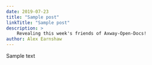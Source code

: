 ```yaml
---
date: 2019-07-23
title: "Sample post"
linkTitle: "Sample post"
description: >
    Revealing this week's friends of Axway-Open-Docs!
author: Alex Earnshaw
---
```


Sample text

